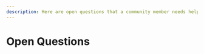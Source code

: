 ```yaml
---
description: Here are open questions that a community member needs help solving.
---
```


# Open Questions

